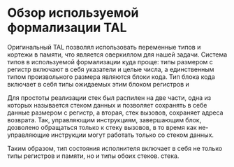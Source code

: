 # Обзор используемой формализации TAL

Оригинальный TAL позволял использовать переменные типов и кортежи в памяти,
что является оверкиллом для нашей задачи. Система типов в используемой
формализации куда проще: типы размером с регистр включают в себя указатели
и целые числа, а единственным типом произвольного размера являются блоки
кода. Тип блока кода включает в себя типы ожидаемых этим блоком регистров и

Для простоты реализации стек был распилен на две части, одна из которых
называется стеком данных и позволяет сохранять в себе данные размером с
регистр, а вторая, стек вызовов, сохраняет адреса возврата. Так,
управляющим инструкциям, завершающим блок, дозволено обращаться только к
стеку вызовов, в то время как не-управляющие инструкции могут работать
только со стеком данных.

Таким образом, тип состояния исполнителя включает в себя не только типы
регистров и памяти, но и типы обоих стеков.
стека.
